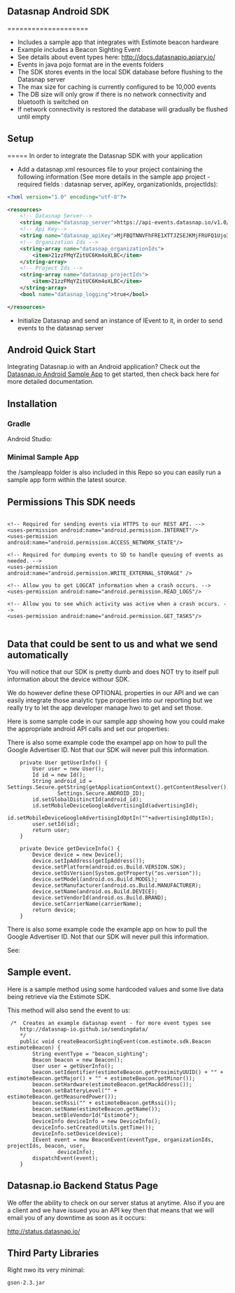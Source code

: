 ## Datasnap Android SDK
====================
* Includes a sample app that integrates with Estimote beacon hardware
* Example includes a Beacon Sighting Event
* See details about event types here: http://docs.datasnapio.apiary.io/
* Events in java pojo format are in the events folders
* The SDK stores events in the local SDK database before flushing to the Datasnap server
* The max size for caching is currently configured to be 10,000 events 
* The DB size will only grow if there is no network connectivity and bluetooth is switched on
* If network connectivity is restored the database will gradually be flushed until empty

## Setup
=====
In order to integrate the Datasnap SDK with your application
* Add a datasnap.xml resources file to your project containing the following information (See more details in the sample app project - required fields : datasnap server, apiKey, organizationIds, projectIds):    
```xml  
<?xml version="1.0" encoding="utf-8"?>

<resources>
    <!-- Datasnap Server-->
    <string name="datasnap_server">https://api-events.datasnap.io/v1.0/events</string>
    <!-- Api Key-->
    <string name="datasnap_apiKey">MjFBQTNNVFhFRE1XTTJZSEJKMjFRUFQ1Ujo3Wnl0cjdzblFEaGlPM2E5SGwwaUFwZEhZQktUdGVYa05LTGNhQzlTSHcw</string>
    <!-- Organization Ids -->
    <string-array name="datasnap_organizationIds">
        <item>21zzFMqYZitUC6Km4oXLBC</item>
    </string-array>
    <!-- Project Ids -->
    <string-array name="datasnap_projectIds">
        <item>21zzFMqYZitUC6Km4oXLBC</item>
    </string-array>
    <bool name="datasnap_logging">true</bool>

</resources>
```
* Initialize Datasnap and send an instance of IEvent to it, in order to send events to the datasnap server




## Android Quick Start

Integrating Datasnap.io with an Android application? Check out the [Datasnap.io Android Sample App](https://github.com/datasnap-io/datasnap-android-estimote-sample
) to get started, then check back here for more detailed documentation.

## Installation

### Gradle

Android Studio:



### Minimal Sample App

the /sampleapp folder is also included in this Repo so you can easily run a sample app form within the latest source.



## Permissions This SDK needs

```

<!-- Required for sending events via HTTPS to our REST API. -->
<uses-permission android:name="android.permission.INTERNET"/>
<uses-permission android:name="android.permission.ACCESS_NETWORK_STATE"/>

<!-- Required for dumping events to SD to handle queuing of events as needed. -->
<uses-permission android:name="android.permission.WRITE_EXTERNAL_STORAGE" />

<!-- Allow you to get LOGCAT information when a crash occurs. -->
<uses-permission android:name="android.permission.READ_LOGS"/>

<!-- Allow you to see which activity was active when a crash occurs. -->
<uses-permission android:name="android.permission.GET_TASKS"/>


```

## Data that could be sent to us and what we send automatically


You will notice that our SDK is pretty dumb and does NOT try to itself pull information about the device withour SDK.

We do however define these OPTIONAL properties in our API and we can easily integrate those analytic type properties into
our reporting but we really try to let the app developer manage hwo to get and set those.

Here is some sample code in our sample app showing how you could make the appropriate android API calls and set our properties:

There is also some example code the exampel app on how to pull the Google Advertiser ID. Not that our SDK will never pull this information.


```
    private User getUserInfo() {
        User user = new User();
        Id id = new Id();
        String android_id = Settings.Secure.getString(getApplicationContext().getContentResolver(),
                Settings.Secure.ANDROID_ID);
        id.setGlobalDistinctId(android_id);
        id.setMobileDeviceGoogleAdvertisingId(advertisingId);
        id.setMobileDeviceGoogleAdvertisingIdOptIn(""+advertisingIdOptIn);
        user.setId(id);
        return user;
    }

    private Device getDeviceInfo() {
        Device device = new Device();
        device.setIpAddress(getIpAddress());
        device.setPlatform(android.os.Build.VERSION.SDK);
        device.setOsVersion(System.getProperty("os.version"));
        device.setModel(android.os.Build.MODEL);
        device.setManufacturer(android.os.Build.MANUFACTURER);
        device.setName(android.os.Build.DEVICE);
        device.setVendorId(android.os.Build.BRAND);
        device.setCarrierName(carrierName);
        return device;
    }

```

There is also some example code the example app on how to pull the Google Advertiser ID. Not that our SDK will never pull this information.

See:



## Sample event.

Here is a sample method using some hardcoded values and some live data being retrieve via the Estimote SDK.

This method will also send the event to us:

```
 /*  Creates an example datasnap event - for more event types see
    http://datasnap-io.github.io/sendingdata/
    */
    public void createBeaconSightingEvent(com.estimote.sdk.Beacon estimoteBeacon) {
        String eventType = "beacon_sighting";
        Beacon beacon = new Beacon();
        User user = getUserInfo();
        beacon.setIdentifier(estimoteBeacon.getProximityUUID() + "" + estimoteBeacon.getMajor() + "" + estimoteBeacon.getMinor());
        beacon.setHardware(estimoteBeacon.getMacAddress());
        beacon.setBatteryLevel("" + estimoteBeacon.getMeasuredPower());
        beacon.setRssi("" + estimoteBeacon.getRssi());
        beacon.setName(estimoteBeacon.getName());
        beacon.setBleVendorId("Estimote");
        DeviceInfo deviceInfo = new DeviceInfo();
        deviceInfo.setCreated(Utils.getTime());
        deviceInfo.setDevice(device);
        IEvent event = new BeaconEvent(eventType, organizationIds, projectIds, beacon, user,
                deviceInfo);
        dispatchEvent(event);
    }
```




## Datasnap.io Backend Status Page

We offer the ability to check on our server status at anytime. Also if you are a client and we have issued you an API key then that means that
we will email you of any downtime as soon as it occurs:

http://status.datasnap.io/


## Third Party Libraries

Right nwo its very minimal:

```
gson-2.3.jar
```